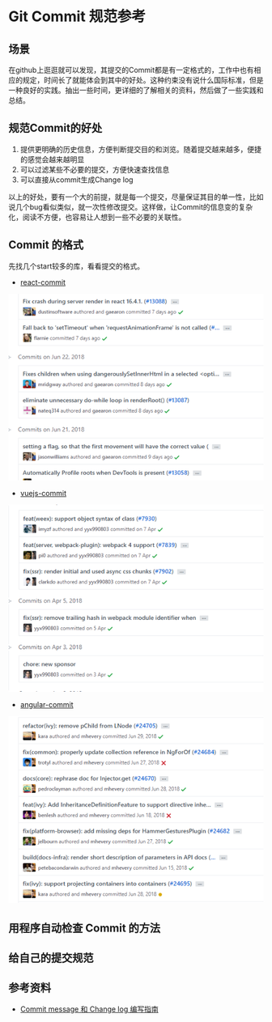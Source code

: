 # Git Commit 规范参考
## 场景
在github上逛逛就可以发现，其提交的Commit都是有一定格式的，工作中也有相应的规定，时间长了就能体会到其中的好处。这种约束没有说什么国际标准，但是一种良好的实践。抽出一些时间，更详细的了解相关的资料，然后做了一些实践和总结。

## 规范Commit的好处
1. 提供更明确的历史信息，方便判断提交目的和浏览。随着提交越来越多，便捷的感觉会越来越明显
2. 可以过滤某些不必要的提交，方便快速查找信息
3. 可以直接从commit生成Change log

以上的好处，要有一个大的前提，就是每一个提交，尽量保证其目的单一性，比如说几个bug看似类似，就一次性修改提交。这样做，让Commit的信息变的复杂化，阅读不方便，也容易让人想到一些不必要的关联性。


## Commit 的格式
先找几个start较多的库，看看提交的格式。
- [react-commit](https://github.com/facebook/react/commits/master)

![react-commit](../images/7/react-commit.png)

- [vuejs-commit](https://github.com/vuejs/vue/commits/dev)

![vuejs-commit](../images/7/vuejs-commit.png)

- [angular-commit](https://github.com/angular/angular/commits/master)

![angular-commit](../images/7/angular-commit.png)

## 用程序自动检查 Commit 的方法

## 给自己的提交规范

## 参考资料
- [Commit message 和 Change log 编写指南](http://www.ruanyifeng.com/blog/2016/01/commit_message_change_log.html)